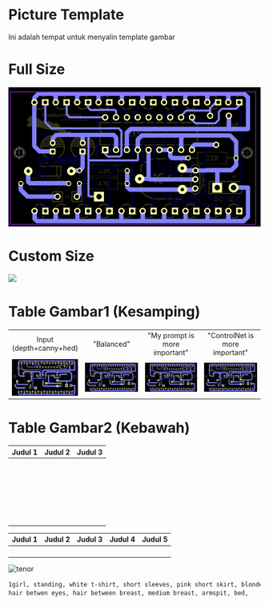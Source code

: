 # Picture Template

Ini adalah tempat untuk menyalin template gambar

# Full Size
![alt text](https://github.com/oky15net/Lora-Set/blob/main/Screenshot%202023-05-27%20212248.png?raw=true)
# Custom Size
<img width="500" src="https://github.com/Mikubill/sd-webui-controlnet/blob/main/samples/mahiro_input.png?raw=true">

# Table Gambar1 (Kesamping)
<table width="100%">
<tr>
<td width="25%" style="text-align: center">Input (depth+canny+hed)</td>
<td width="25%" style="text-align: center">"Balanced"</td>
<td width="25%" style="text-align: center">"My prompt is more important"</td>
<td width="25%" style="text-align: center">"ControlNet is more important"</td>
</tr>
<tr>
<td width="25%" style="text-align: center"><img src="https://github.com/oky15net/Lora-Set/blob/main/Screenshot%202023-05-27%20212248.png"></td>
<td width="25%" style="text-align: center"><img src="https://github.com/oky15net/Lora-Set/blob/main/Screenshot%202023-05-27%20212248.png"></td>
<td width="25%" style="text-align: center"><img src="https://github.com/oky15net/Lora-Set/blob/main/Screenshot%202023-05-27%20212248.png"></td>
<td width="25%" style="text-align: center"><img src="https://github.com/oky15net/Lora-Set/blob/main/Screenshot%202023-05-27%20212248.png"></td>
</tr>
</table>

# Table Gambar2 (Kebawah)

| Judul 1 | Judul 2 | Judul 3 |
|:-------------------------:|:-------------------------:|:-------------------------:|
| <img width="256" alt="" src="https://github.com/Mikubill/sd-webui-controlnet/blob/main/samples/mahiro_input.png?raw=true">  |  <img width="256" alt="" src="https://github.com/Mikubill/sd-webui-controlnet/blob/main/samples/bal-source.png?raw=true"> | <img width="256" alt="" src="https://github.com/Mikubill/sd-webui-controlnet/blob/main/samples/bal-gen.png?raw=true"> |
| <img width="256" alt="" src="https://github.com/Mikubill/sd-webui-controlnet/blob/main/samples/mahiro_input.png?raw=true">  |  <img width="256" alt="" src="https://github.com/Mikubill/sd-webui-controlnet/blob/main/samples/dog_rel.jpg?raw=true"> | <img width="256" alt="" src="https://github.com/Mikubill/sd-webui-controlnet/blob/main/samples/dog_rel.png?raw=true"> |
|<img width="256" alt="" src="https://github.com/Mikubill/sd-webui-controlnet/blob/main/samples/mahiro_input.png?raw=true">  |  <img width="256" alt="" src="https://github.com/Mikubill/sd-webui-controlnet/blob/main/samples/mahiro_canny.png?raw=true"> | <img width="256" alt="" src="https://github.com/Mikubill/sd-webui-controlnet/blob/main/samples/mahiro-out.png?raw=true"> |
|<img width="256" alt="" src="https://github.com/Mikubill/sd-webui-controlnet/blob/main/samples/evt_source.jpg?raw=true">  |  <img width="256" alt="" src="https://github.com/Mikubill/sd-webui-controlnet/blob/main/samples/evt_hed.png?raw=true"> | <img width="256" alt="" src="https://github.com/Mikubill/sd-webui-controlnet/blob/main/samples/evt_gen.png?raw=true"> |
|<img width="256" alt="" src="https://github.com/Mikubill/sd-webui-controlnet/blob/main/samples/an-source.jpg?raw=true">  |  <img width="256" alt="" src="https://github.com/Mikubill/sd-webui-controlnet/blob/main/samples/an-pose.png?raw=true"> | <img width="256" alt="" src="https://github.com/Mikubill/sd-webui-controlnet/blob/main/samples/an-gen.png?raw=true"> |
|<img width="256" alt="" src="https://github.com/Mikubill/sd-webui-controlnet/blob/main/samples/sk-b-src.png?raw=true">  |  <img width="256" alt="" src="https://github.com/Mikubill/sd-webui-controlnet/blob/main/samples/sk-b-dep.png?raw=true"> | <img width="256" alt="" src="https://github.com/Mikubill/sd-webui-controlnet/blob/main/samples/sk-b-out.png?raw=true"> |

| Judul 1 | Judul 2 | Judul 3 | Judul 4 | Judul 5 |
|:-------------------------:|:-------------------------:|:-------------------------:|:-------------------------:|:-------------------------:|
|<img width="256" alt="" src="https://github.com/Mikubill/sd-webui-controlnet/blob/main/samples/sk-b-src.png?raw=true">  |  <img width="256" alt="" src="https://github.com/Mikubill/sd-webui-controlnet/blob/main/samples/sk-b-dep.png?raw=true"> | <img width="256" alt="" src="https://github.com/Mikubill/sd-webui-controlnet/blob/main/samples/sk-b-out.png?raw=true"> | <img width="256" alt="" src="https://github.com/Mikubill/sd-webui-controlnet/blob/main/samples/sk-b-src.png?raw=true"> | <img width="256" alt="" src="https://github.com/Mikubill/sd-webui-controlnet/blob/main/samples/sk-b-src.png?raw=true"> |

![tenor](https://github.com/oky15net/Lora-Set/assets/133633500/3153db5a-5b0e-449a-a75c-3a3f0a560208)

```sh
1girl, standing, white t-shirt, short sleeves, pink short skirt, blonde hair, wavy hair, 
hair betwen eyes, hair between breast, medium breast, armspit, bed, 
```
